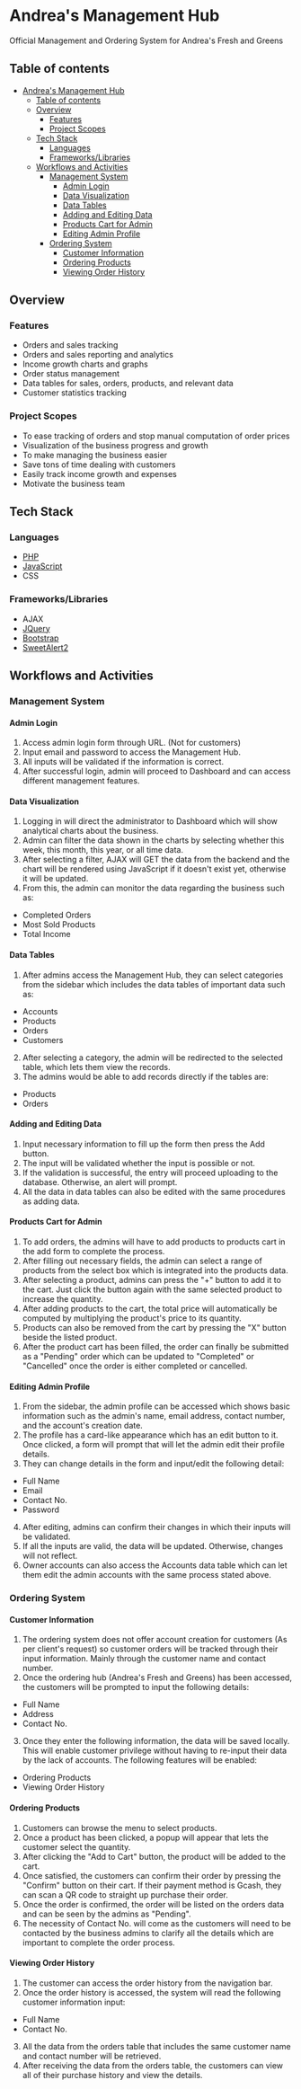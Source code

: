 # Andrea's Management Hub

Official Management and Ordering System for Andrea's Fresh and Greens

## Table of contents

- [Andrea's Management Hub](#andreas-management-hub)
  - [Table of contents](#table-of-contents)
  - [Overview](#overview)
    - [Features](#features)
    - [Project Scopes](#project-scopes)
  - [Tech Stack](#tech-stack)
    - [Languages](#languages)
    - [Frameworks/Libraries](#frameworkslibraries)
  - [Workflows and Activities](#workflows-and-activities)
    - [Management System](#management-system)
      - [Admin Login](#admin-login)
      - [Data Visualization](#data-visualization)
      - [Data Tables](#data-tables)
      - [Adding and Editing Data](#adding-and-editing-data)
      - [Products Cart for Admin](#products-cart-for-admin)
      - [Editing Admin Profile](#editing-admin-profile)
    - [Ordering System](#ordering-system)
      - [Customer Information](#customer-information)
      - [Ordering Products](#ordering-products)
      - [Viewing Order History](#viewing-order-history)

## Overview

### Features
- Orders and sales tracking
- Orders and sales reporting and analytics
- Income growth charts and graphs
- Order status management
- Data tables for sales, orders, products, and relevant data
- Customer statistics tracking

### Project Scopes
- To ease tracking of orders and stop manual computation of order prices
- Visualization of the business progress and growth
- To make managing the business easier
- Save tons of time dealing with customers
- Easily track income growth and expenses
- Motivate the business team

## Tech Stack

### Languages
- [PHP](https://www.php.net/)
- [JavaScript](https://www.javascript.com/)
- CSS

### Frameworks/Libraries
- AJAX
- [JQuery](https://jquery.com/)
- [Bootstrap](https://getbootstrap.com/)
- [SweetAlert2](https://sweetalert2.github.io/)

## Workflows and Activities

### Management System

#### Admin Login

1. Access admin login form through URL. (Not for customers)
2. Input email and password to access the Management Hub.
3. All inputs will be validated if the information is correct.
4. After successful login, admin will proceed to Dashboard and can access different management features.

#### Data Visualization

1. Logging in will direct the administrator to Dashboard which will show analytical charts about the business.
2. Admin can filter the data shown in the charts by selecting whether this week, this month, this year, or all time data.
3. After selecting a filter, AJAX will GET the data from the backend and the chart will be rendered using JavaScript if it doesn't exist yet, otherwise it will be updated.
4. From this, the admin can monitor the data regarding the business such as:
  - Completed Orders
  - Most Sold Products
  - Total Income

#### Data Tables

1. After admins access the Management Hub, they can select categories from the sidebar which includes the data tables of important data such as:
  - Accounts
  - Products
  - Orders
  - Customers
2. After selecting a category, the admin will be redirected to the selected table, which lets them view the records.
3. The admins would be able to add records directly if the tables are:
  - Products
  - Orders

#### Adding and Editing Data

1. Input necessary information to fill up the form then press the Add button.
2. The input will be validated whether the input is possible or not.
3. If the validation is successful, the entry will proceed uploading to the database. Otherwise, an alert will prompt.
4. All the data in data tables can also be edited with the same procedures as adding data.

#### Products Cart for Admin

1. To add orders, the admins will have to add products to products cart in the add form to complete the process.
2. After filling out necessary fields, the admin can select a range of products from the select box which is integrated into the products data.
3. After selecting a product, admins can press the "+" button to add it to the cart. Just click the button again with the same selected product to increase the quantity.
4. After adding products to the cart, the total price will automatically be computed by multiplying the product's price to its quantity.
5. Products can also be removed from the cart by pressing the "X" button beside the listed product.
6. After the product cart has been filled, the order can finally be submitted as a "Pending" order which can be updated to "Completed" or "Cancelled" once the order is either completed or cancelled.

#### Editing Admin Profile

1. From the sidebar, the admin profile can be accessed which shows basic information such as the admin's name, email address, contact number, and the account's creation date.
2. The profile has a card-like appearance which has an edit button to it. Once clicked, a form will prompt that will let the admin edit their profile details.
3. They can change details in the form and input/edit the following detail:
  - Full Name
  - Email
  - Contact No.
  - Password
4. After editing, admins can confirm their changes in which their inputs will be validated.
5. If all the inputs are valid, the data will be updated. Otherwise, changes will not reflect.
6. Owner accounts can also access the Accounts data table which can let them edit the admin accounts with the same process stated above.

### Ordering System

#### Customer Information

1. The ordering system does not offer account creation for customers (As per client's request) so customer orders will be tracked through their input information. Mainly through the customer name and contact number.
2. Once the ordering hub (Andrea's Fresh and Greens) has been accessed, the customers will be prompted to input the following details:
  - Full Name
  - Address
  - Contact No.
3. Once they enter the following information, the data will be saved locally. This will enable customer privilege without having to re-input their data by the lack of accounts. The following features will be enabled:
  - Ordering Products
  - Viewing Order History

#### Ordering Products

1. Customers can browse the menu to select products.
2. Once a product has been clicked, a popup will appear that lets the customer select the quantity.
3. After clicking the "Add to Cart" button, the product will be added to the cart.
4. Once satisfied, the customers can confirm their order by pressing the "Confirm" button on their cart. If their payment method is Gcash, they can scan a QR code to straight up purchase their order.
5. Once the order is confirmed, the order will be listed on the orders data and can be seen by the admins as "Pending".
6. The necessity of Contact No. will come as the customers will need to be contacted by the business admins to clarify all the details which are important to complete the order process.

#### Viewing Order History

1. The customer can access the order history from the navigation bar.
2. Once the order history is accessed, the system will read the following customer information input:
  - Full Name
  - Contact No.
3. All the data from the orders table that includes the same customer name and contact number will be retrieved.
4. After receiving the data from the orders table, the customers can view all of their purchase history and view the details.